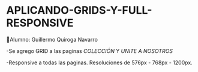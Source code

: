 # APLICANDO-GRIDS-Y-FULL-RESPONSIVE

🔷Alumno: Guillermo Quiroga Navarro

 -Se agrego GRID a las paginas *COLECCIÓN* Y *UNITE A NOSOTROS*
 
 -Responsive a todas las paginas. Resoluciones de 576px - 768px - 1200px.
